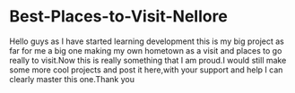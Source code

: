 # Best-Places-to-Visit-Nellore
Hello guys as I have started learning development this is my big project as far for me a big one making my own hometown as a visit and places to go really to visit.Now this is really something that I am proud.I would still make some more cool projects and post it here,with your support and help I can clearly master this one.Thank you
